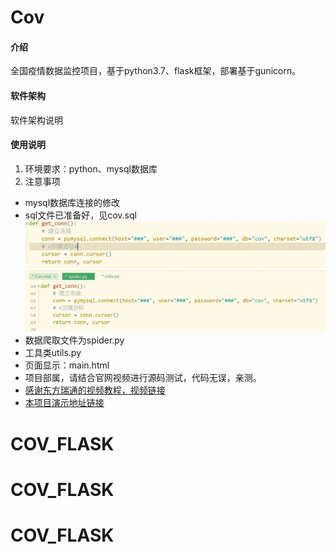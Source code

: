 # Cov

#### 介绍
全国疫情数据监控项目，基于python3.7、flask框架，部署基于gunicorn。

#### 软件架构
软件架构说明

#### 使用说明

1. 环境要求：python、mysql数据库
2. 注意事项
- mysql数据库连接的修改
- sql文件已准备好，见cov.sql
![](Cov_files/1.jpg)
![](Cov_files/2.jpg)
- 数据爬取文件为spider.py
- 工具类utils.py
- 页面显示：main.html
- 项目部属，请结合官网视频进行源码测试，代码无误，亲测。
- [感谢东方瑞通的视频教程，视频链接](https://www.bilibili.com/video/BV177411j7qJ#reply2628377537)
- [本项目演示地址链接](https://cov.cy-yz.cn/)

# COV_FLASK
# COV_FLASK
# COV_FLASK
